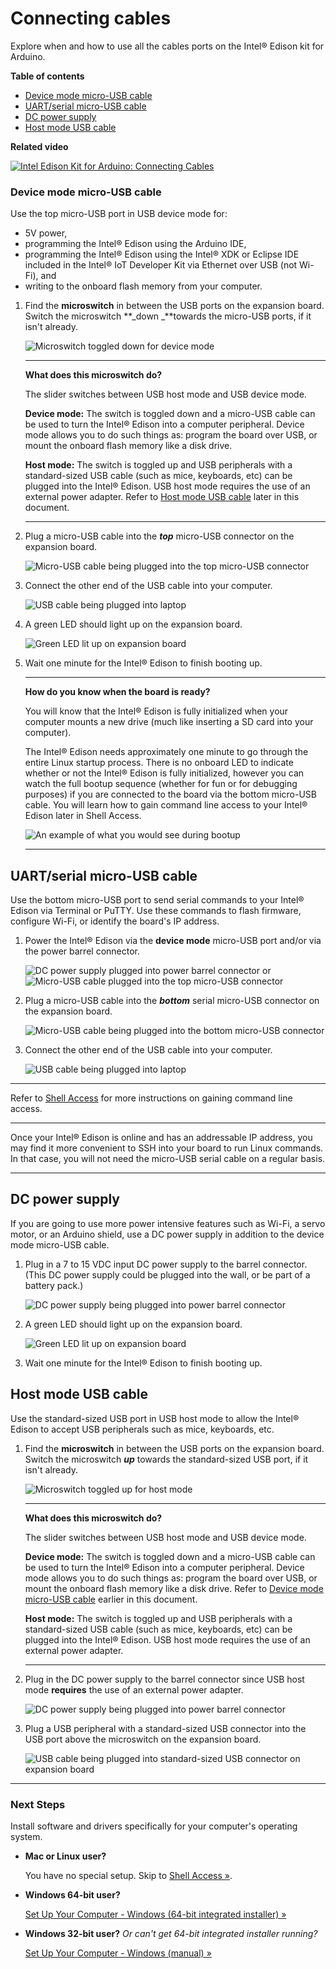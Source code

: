 # Connecting cables

Explore when and how to use all the cables ports on the Intel® Edison kit for Arduino. 

**Table of contents**

* [Device mode micro-USB cable](#device-mode-micro-usb-cable)
* [UART/serial micro-USB cable](#uartserial-micro-usb-cable)
* [DC power supply](#dc-power-supply)
* [Host mode USB cable](#host-mode-usb-cable)

**Related video**

[![Intel Edison Kit for Arduino: Connecting Cables](images/video_screenshot-connecting_cables.png
)](https://software.intel.com/en-us/videos/intel-edison-kit-for-arduino)

### Device mode micro-USB cable

Use the top micro-USB port in USB device mode for:

* 5V power, 
* programming the Intel® Edison using the Arduino IDE, 
* programming the Intel® Edison using the Intel® XDK or Eclipse IDE included in the Intel® IoT Developer Kit via Ethernet over USB (not Wi-Fi), and
* writing to the onboard flash memory from your computer.

1. Find the **microswitch** in between the USB ports on the expansion board. Switch the microswitch **_down _**towards the micro-USB ports, if it isn't already.	![Microswitch toggled down for device mode](images/microswitch-device_mode-zoom_in.png)

	---

	**What does this microswitch do?**

	The slider switches between USB host mode and USB device mode. 

	**Device mode:** The switch is toggled down and a micro-USB cable can be used to turn the Intel® Edison into a computer peripheral. Device mode allows you to do such things as: program the board over USB, or mount the onboard flash memory like a disk drive. 

	**Host mode:** The switch is toggled up and USB peripherals with a standard-sized USB cable (such as mice, keyboards, etc) can be plugged into the Intel® Edison. USB host mode requires the use of an external power adapter. Refer to [Host mode USB cable](#host-mode-usb-cable) later in this document.

	---

2. Plug a micro-USB cable into the **_top_** micro-USB connector on the expansion board.	![Micro-USB cable being plugged into the top micro-USB connector](images/device_mode-usb_cable-before_after.png)

3. Connect the other end of the USB cable into your computer.	![USB cable being plugged into laptop](images/computer-usb_cable-before_after.png)

4. A green LED should light up on the expansion board. 	![Green LED lit up on expansion board](images/device_mode-led_on-zoom_in.png)

5. Wait one minute for the Intel® Edison to finish booting up.

	---

	**How do you know when the board is ready?**

	You will know that the Intel® Edison is fully initialized when your computer mounts a new drive (much like inserting a SD card into your computer).

	The Intel® Edison needs approximately one minute to go through the entire Linux startup process. There is no onboard LED to indicate whether or not the Intel® Edison is fully initialized, however you can watch the full bootup sequence (whether for fun or for debugging purposes) if you are connected to the board via the bottom micro-USB cable. You will learn how to gain command line access to your Intel® Edison later in Shell Access.

	![An example of what you would see during bootup]()

	---


## UART/serial micro-USB cable

Use the bottom micro-USB port to send serial commands to your Intel® Edison via Terminal or PuTTY. Use these commands to flash firmware, configure Wi-Fi, or identify the board's IP address.

1. Power the Intel® Edison via the **device mode** micro-USB port and/or via the power barrel connector.	![DC power supply plugged into power barrel connector](images/ac_power_barrel.png) or ![Micro-USB cable plugged into the top micro-USB connector](images/device_mode-usb-cable.png)

2. Plug a micro-USB cable into the **_bottom_** serial micro-USB connector on the expansion board. 	![Micro-USB cable being plugged into the bottom micro-USB connector](images/uart_serial-usb_cable-before_after.png)

3. Connect the other end of the USB cable into your computer.	![USB cable being plugged into laptop](images/computer-usb_cable-before_after.png)

---

Refer to [Shell Access](../shell-access/) for more instructions on gaining command line access.

---

Once your Intel® Edison is online and has an addressable IP address, you may find it more convenient to SSH into your board to run Linux commands. In that case, you will not need the micro-USB serial cable on a regular basis.

---


## DC power supply

If you are going to use more power intensive features such as Wi-Fi, a servo motor, or an Arduino shield, use a DC power supply in addition to the device mode micro-USB cable.

1. Plug in a 7 to 15 VDC input DC power supply to the barrel connector.(This DC power supply could be plugged into the wall, or be part of a battery pack.)	![DC power supply being plugged into power barrel connector](images/ac_power_barrel-before_after.png)

2. A green LED should light up on the expansion board.	![Green LED lit up on expansion board](images/ac_power_barrel-led_on-zoom_in.png)

3. Wait one minute for the Intel® Edison to finish booting up.


## Host mode USB cable

Use the standard-sized USB port in USB host mode to allow the Intel® Edison to accept USB peripherals such as mice, keyboards, etc.

1. Find the **microswitch** in between the USB ports on the expansion board. Switch the microswitch ***up*** towards the standard-sized USB port, if it isn't already.	![Microswitch toggled up for host mode](images/microswitch-host_mode-zoom_in.png)

	---

	**What does this microswitch do?**

	The slider switches between USB host mode and USB device mode. 

	**Device mode:** The switch is toggled down and a micro-USB cable can be used to turn the Intel® Edison into a computer peripheral. Device mode allows you to do such things as: program the board over USB, or mount the onboard flash memory like a disk drive. Refer to [Device mode micro-USB cable](#device-mode-micro-usb-cable) earlier in this document.

	**Host mode:** The switch is toggled up and USB peripherals with a standard-sized USB cable (such as mice, keyboards, etc) can be plugged into the Intel® Edison. USB host mode requires the use of an external power adapter.

	---

2. Plug in the DC power supply to the barrel connector since USB host mode **requires** the use of an external power adapter.	![DC power supply being plugged into power barrel connector](images/ac_power_barrel-before_after.png)

3. Plug a USB peripheral with a standard-sized USB connector into the USB port above the microswitch on the expansion board.	![USB cable being plugged into standard-sized USB connector on expansion board](images/host_mode-usb_cable-before_after.png)

---

### Next Steps

Install software and drivers specifically for your computer's operating system. 

* **Mac or Linux user?** 

  You have no special setup. Skip to [Shell Access »](../shell-access/).

* **Windows 64-bit user?** 

  [Set Up Your Computer - Windows (64-bit integrated installer) »](../)

* **Windows 32-bit user?** *Or can't get 64-bit integrated installer running?* 

  [Set Up Your Computer - Windows (manual) »](../)

